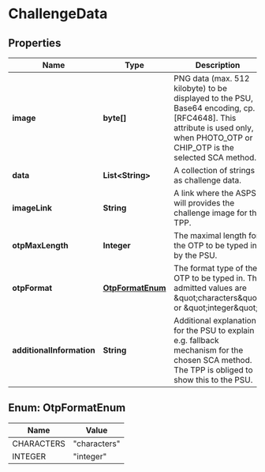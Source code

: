 # ChallengeData

## Properties
Name | Type | Description | Notes
------------ | ------------- | ------------- | -------------
**image** | **byte[]** | PNG data (max. 512 kilobyte) to be displayed to the PSU, Base64 encoding, cp. [RFC4648]. This attribute is used only, when PHOTO_OTP or CHIP_OTP is the selected SCA method.  |  [optional]
**data** | **List&lt;String&gt;** | A collection of strings as challenge data. |  [optional]
**imageLink** | **String** | A link where the ASPSP will provides the challenge image for the TPP. |  [optional]
**otpMaxLength** | **Integer** | The maximal length for the OTP to be typed in by the PSU. |  [optional]
**otpFormat** | [**OtpFormatEnum**](#OtpFormatEnum) | The format type of the OTP to be typed in. The admitted values are \&quot;characters\&quot; or \&quot;integer\&quot;. |  [optional]
**additionalInformation** | **String** | Additional explanation for the PSU to explain e.g. fallback mechanism for the chosen SCA method. The TPP is obliged to show this to the PSU.  |  [optional]

<a name="OtpFormatEnum"></a>
## Enum: OtpFormatEnum
Name | Value
---- | -----
CHARACTERS | &quot;characters&quot;
INTEGER | &quot;integer&quot;
